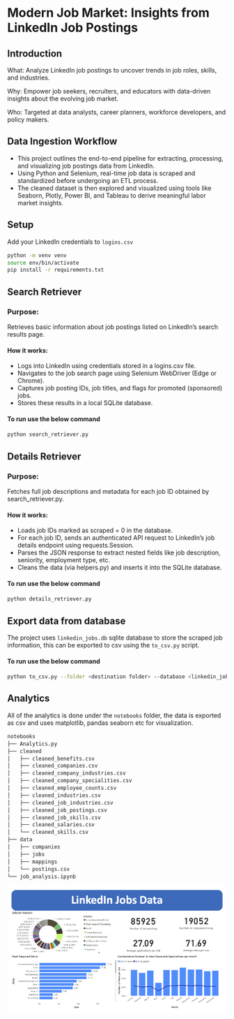 # Modern Job Market: Insights from LinkedIn Job Postings

## Introduction
What: Analyze LinkedIn job postings to uncover trends in job roles, skills, and industries.

Why: Empower job seekers, recruiters, and educators with data-driven insights about the evolving job market.

Who: Targeted at data analysts, career planners, workforce developers, and policy makers.

## Data Ingestion Workflow
- This project outlines the end-to-end pipeline for extracting, processing, and visualizing job postings data from LinkedIn. 
- Using Python and Selenium, real-time job data is scraped and standardized before undergoing an ETL process. 
- The cleaned dataset is then explored and visualized using tools like Seaborn, Plotly, Power BI, and Tableau to derive meaningful labor market insights.

## Setup
Add your LinkedIn credentials to `logins.csv`
```bash
python -m venv venv
source env/bin/activate
pip install -r requirements.txt
```

## Search Retriever
### Purpose:
Retrieves basic information about job postings listed on LinkedIn’s search results page.

#### How it works:
- Logs into LinkedIn using credentials stored in a logins.csv file.
- Navigates to the job search page using Selenium WebDriver (Edge or Chrome).
- Captures job posting IDs, job titles, and flags for promoted (sponsored) jobs.
- Stores these results in a local SQLite database.

#### To run use the below command
```bash 
python search_retriever.py
```

## Details Retriever
### Purpose:
Fetches full job descriptions and metadata for each job ID obtained by search_retriever.py.

#### How it works:
- Loads job IDs marked as scraped = 0 in the database.
- For each job ID, sends an authenticated API request to LinkedIn’s job details endpoint using requests.Session.
- Parses the JSON response to extract nested fields like job description, seniority, employment type, etc.
- Cleans the data (via helpers.py) and inserts it into the SQLite database.

#### To run use the below command
```bash 
python details_retriever.py
```

## Export data from database
The project uses `linkedin_jobs.db` sqlite database to store the scraped job information, this can be exported to csv using the `to_csv.py` script.

#### To run use the below command
```bash 
python to_csv.py --folder <destination folder> --database <linkedin_jobs.db>
```

## Analytics
All of the analytics is done under the `notebooks` folder, the data is exported as csv and uses matplotlib, pandas 
seaborn etc for visualization.

```bash
notebooks
├── Analytics.py
├── cleaned
│   ├── cleaned_benefits.csv
│   ├── cleaned_companies.csv
│   ├── cleaned_company_industries.csv
│   ├── cleaned_company_specialities.csv
│   ├── cleaned_employee_counts.csv
│   ├── cleaned_industries.csv
│   ├── cleaned_job_industries.csv
│   ├── cleaned_job_postings.csv
│   ├── cleaned_job_skills.csv
│   ├── cleaned_salaries.csv
│   └── cleaned_skills.csv
├── data
│   ├── companies
│   ├── jobs
│   ├── mappings
│   └── postings.csv
└── job_analysis.ipynb
```
![Power BI Dashboard](docs/Linkedin%20data.png)
